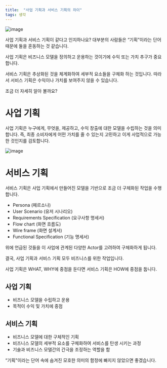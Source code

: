 ```yaml
---
title:  "사업 기획과 서비스 기획의 차이"
tags: 생각
---
```

![image](https://user-images.githubusercontent.com/111643/116042956-0399e300-a6aa-11eb-9a8a-bb0cd217ecf5.png)

사업 기획과 서비스 기획이 같다고 인지하나요? 대부분의 사람들은 “기획”이라는 단어 때문에 둘을 혼동하는 것 같습니다.

사업 기획은 비즈니스 모델을 정의하고 운용하는 것이기에 수익 또는 가치 추구가 중요합니다.

서비스 기획은 추상화된 것을 체계화하여 세부적 요소들을 구체화 하는 것입니다. 따라서 서비스 기획은 수익이나 가치를 보여주지 않을 수 있습니다.

조금 더 자세히 알아 볼까요?

# 사업 기획
사업 기획은 누구에게, 무엇을, 제공하고, 수익 창출에 대한 모델을 수립하는 것을 의미합니다. 즉, 최종 소비자에게 어떤 가치를 줄 수 있는지 고민하고 이게 사업적으로 가능한 것인지를 검토합니다.

![image](https://user-images.githubusercontent.com/111643/116042993-114f6880-a6aa-11eb-98e1-fd0c057374e4.png)

# 서비스 기획
서비스 기획은 사업 기획에서 만들어진 모델을 기반으로 조금 더 구체화된 작업을 수행합니다.
* Persona (페르소나)
* User Scenario (유저 시나리오)
* Requirements Specification (요구사항 명세서)
* Flow chart (화면 흐름도)
* Wire frame (화면 설계서)
* Functional Specification (기능 명세서)

위에 언급된 것들을 이 사업에 관계된 다양한 Actor를 고려하여 구체화하게 됩니다.

결국, 사업 기획과 서비스 기획 모두 비즈니스를 위한 작업입니다.

사업 기획은 WHAT, WHY에 중점을 둔다면 서비스 기획은 HOW에 중점을 둡니다.

## 사업 기획
* 비즈니스 모델을 수립하고 운용
* 목적이 수익 및 가치에 중점

## 서비스 기획
* 비즈니스 모델에 대한 구체적인 기획
* 비즈니스 모델의 세부적 요소를 구체화하여 서비스를 탄생 시키는 과정
* 기술과 비즈니스 모델간의 간극을 조정하는 역할을 함

“기획"이라는 단어 속에 숨겨진 모호한 의미의 함정에 빠지지 않았으면 좋겠습니다.
